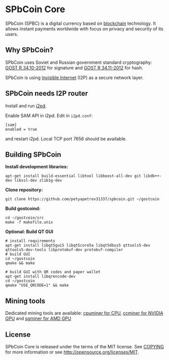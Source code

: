 SPbCoin Core
=============

SPbCoin (SPBC) is a digital currency based on [blockchain](https://en.wikipedia.org/wiki/Blockchain) technology.
It allows instant payments worldwide with focus on privacy and security of its users.

Why SPbCoin?
-------------

SPbCoin uses Soviet and Russian government standard cryptography: 
[GOST R 34.10-2012](https://tools.ietf.org/html/rfc7091) for signature and [GOST R 34.11-2012](https://tools.ietf.org/html/rfc6986) for hash. 


SPbCoin is using [Invisible Internet](https://github.com/PurpleI2P/i2pd) (I2P) as a secure network layer.

SPbCoin needs I2P router
-------------------------

Install and run [i2pd](https://github.com/PurpleI2P/i2pd).

Enable SAM API in i2pd. Edit in `i2pd.conf`:

    [sam]
    enabled = true

and restart i2pd. Local TCP port 7656 should be available.

Building SPbCoin
-----------------

**Install development libraries:**

    apt-get install build-essential libtool libboost-all-dev git libdb++-dev libssl-dev zlib1g-dev

**Clone repository:**

    git clone https://github.com/petyapetrov31337/spbcoin.git ~/gostcoin

**Build gostcoind:**

    cd ~/gostcoin/src
    make -f makefile.unix

**Optional: Build QT GUI**

    # install requirements 
    apt-get install libqt5gui5 libqt5core5a libqt5dbus5 qttools5-dev qttools5-dev-tools libprotobuf-dev protobuf-compiler 
    # build GUI
    cd ~/gostcoin
    qmake && make
    
    # build GUI with QR codes and paper wallet
    apt-get install libqrencode-dev
    cd ~/gostcoin
    qmake "USE_QRCODE=1" && make

Mining tools
------------

Dedicated mining tools are available: [cpuminer for CPU](https://github.com/GOSTSec/cpuminer-x11-gost), [ccminer for NVIDIA GPU](https://github.com/GOSTSec/ccminer) and [sgminer for AMD GPU](https://github.com/GOSTSec/sgminer)  

License
-------

SPbCoin Core is released under the terms of the MIT license. See [COPYING](COPYING) for more
information or see http://opensource.org/licenses/MIT.

